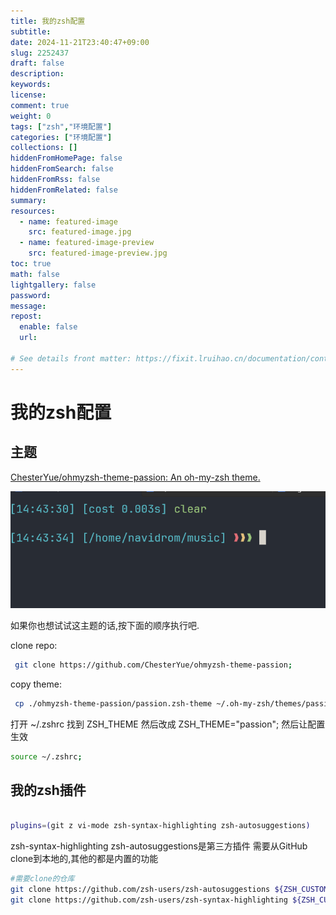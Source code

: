 ```yaml
---
title: 我的zsh配置
subtitle:
date: 2024-11-21T23:40:47+09:00
slug: 2252437
draft: false
description:
keywords:
license:
comment: true
weight: 0
tags: ["zsh","环境配置"]
categories: ["环境配置"]
collections: []
hiddenFromHomePage: false
hiddenFromSearch: false
hiddenFromRss: false
hiddenFromRelated: false
summary:
resources:
  - name: featured-image
    src: featured-image.jpg
  - name: featured-image-preview
    src: featured-image-preview.jpg
toc: true
math: false
lightgallery: false
password:
message:
repost:
  enable: false
  url:

# See details front matter: https://fixit.lruihao.cn/documentation/content-management/introduction/#front-matter
---
```

# 我的zsh配置

<!--more-->
## 主题
[ChesterYue/ohmyzsh-theme-passion: An oh-my-zsh theme.](https://github.com/ChesterYue/ohmyzsh-theme-passion)

![1732200227588](image/我的zsh配置/1732200227588.png)


如果你也想试试这主题的话,按下面的顺序执行吧.

clone repo:
```bash
 git clone https://github.com/ChesterYue/ohmyzsh-theme-passion;
```
copy theme:
```bash
 cp ./ohmyzsh-theme-passion/passion.zsh-theme ~/.oh-my-zsh/themes/passion.zsh-theme;

```
打开 ~/.zshrc 找到 ZSH_THEME 然后改成 ZSH_THEME="passion";
然后让配置生效
```bash
source ~/.zshrc;
```

## 我的zsh插件

```bash

plugins=(git z vi-mode zsh-syntax-highlighting zsh-autosuggestions)

```
zsh-syntax-highlighting zsh-autosuggestions是第三方插件
需要从GitHub clone到本地的,其他的都是内置的功能

```bash
#需要clone的仓库
git clone https://github.com/zsh-users/zsh-autosuggestions ${ZSH_CUSTOM:-$HOME/.oh-my-zsh/custom}/plugins/zsh-autosuggestions
git clone https://github.com/zsh-users/zsh-syntax-highlighting ${ZSH_CUSTOM:-~/.oh-my-zsh/custom}/plugins/zsh-syntax-highlighting
```